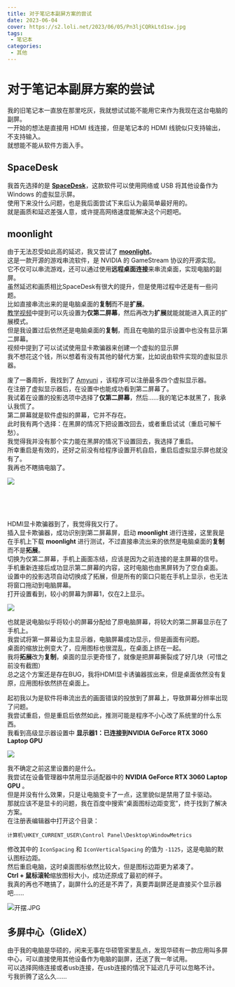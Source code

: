 ```yaml
---
title: 对于笔记本副屏方案的尝试
date: 2023-06-04
cover: https://s2.loli.net/2023/06/05/Pn3ljCQRkLtd1sw.jpg
tags:
 - 笔记本
categories:
 - 其他
---
```


# 对于笔记本副屏方案的尝试

我的旧笔记本一直放在那里吃灰，我就想试试能不能用它来作为我现在这台电脑的副屏。<br>
一开始的想法是直接用 HDMI 线连接，但是笔记本的 HDMI 线貌似只支持输出，不支持输入。<br>
就想能不能从软件方面入手。<br>

## SpaceDesk

我首先选择的是 **[SpaceDesk](https://www.spacedesk.net/)**，这款软件可以使用网络或 USB 将其他设备作为 Windows 的虚拟显示屏。<br>
使用下来没什么问题，也是我后面尝试下来后认为最简单最好用的。<br>
就是画质和延迟差强人意，或许提高网络速度能解决这个问题吧。

## moonlight

由于无法忍受如此高的延迟，我又尝试了 **[moonlight](https://moonlight-stream.org/)**。<br>
这是一款开源的游戏串流软件，是 NVIDIA 的 GameStream 协议的开源实现。<br>
它不仅可以串流游戏，还可以通过使用**远程桌面连接**来串流桌面，实现电脑的副屏。<br>
虽然延迟和画质相比SpaceDesk有很大的提升，但是使用过程中还是有一些问题。<br>
比如直接串流出来的是电脑桌面的**复制**而不是**扩展**。<br>
[教学视频](https://www.bilibili.com/video/BV1nS4y1h7fa/)中提到可以先设置为**仅第二屏幕**，然后再改为**扩展**就能就能进入真正的扩展模式。<br>
但是我设置过后依然还是电脑桌面的**复制**，而且在电脑的显示设置中也没有显示第二屏幕。<br>
视频中提到了可以试试使用显卡欺骗器来创建一个虚拟的显示屏<br>
我不想花这个钱，所以想着有没有其他的替代方案，比如说由软件实现的虚拟显示器。

废了一番周折，我找到了 [Amyuni](https://www.amyuni.com/forum/viewtopic.php?t=3030) ，该程序可以注册最多四个虚拟显示器。<br>
在注册了虚拟显示器后，在设置中也能成功看到第二屏幕了。<br>
我试着在设置的投影选项中选择了**仅第二屏幕**，然后……我的笔记本就黑了，我承认我慌了。<br>
第二屏幕就是软件虚拟的屏幕，它并不存在。<br>
此时我有两个选择：在黑屏的情况下把设置改回去，或者重启试试（重启可解千愁）。<br>
我觉得我并没有那个实力能在黑屏的情况下设置回去，我选择了重启。<br>
所幸重启是有效的，还好之前没有给程序设置开机自启，重启后虚拟显示屏也就没有了。<br>
我再也不瞎搞电脑了。<br>

![](https://s2.loli.net/2023/06/05/tM9AinZU6Xm54se.png)

<br><br><br>


HDMI显卡欺骗器到了，我觉得我又行了。<br>
插入显卡欺骗器，成功识别到第二屏幕屏，启动 **moonlight** 进行连接，这里我是在手机上下载 **moonlight** 进行测试，不过直接串流出来的依然是电脑桌面的**复制**而不是**拓展**。<br>
切换为仅第二屏幕，手机上画面冻结，应该是因为之前连接的是主屏幕的信号。<br>
手机重新连接后成功显示第二屏幕的内容，这时电脑也由黑屏转为了空白桌面。<br>
设置中的投影选项自动切换成了拓展，但是所有的窗口只能在手机上显示，也无法将窗口拖动到电脑屏幕。<br>
打开设置看到，较小的屏幕为屏幕1，仅在2上显示。

![](https://s2.loli.net/2023/06/05/fa8Vvez1rxEAu6L.png)

也就是说电脑似乎将较小的屏幕分配给了原电脑屏幕，将较大的第二屏幕显示在了手机上。<br>
我尝试将第一屏幕设为主显示器，电脑屏幕成功显示，但是画面有问题。<br>
桌面的缩放比例变大了，应用图标也很混乱，在桌面上挤在一起。<br>
我将**拓展**改为**复制**，桌面的显示更奇怪了，就像是把屏幕撕裂成了好几块（可惜之前没有截图）<br>
总之这个方案还是存在BUG，我将HDMI显卡诱骗器拔出来，但是桌面依然没有复原，应用图标依然挤在桌面上。

起初我以为是软件将串流出去的画面错误的投放到了屏幕上，导致屏幕分辨率出现了问题。<br>
我尝试重启，但是重启后依然如此，推测可能是程序不小心改了系统里的什么东西。<br>
我看到高级显示器设置中 **显示器1：已连接到NVIDIA GeForce RTX 3060 Laptop GPU**

![](https://s2.loli.net/2023/06/06/moR13apIyFMzvlX.png)

我不确定之前这里设置的是什么。<br>
我尝试在设备管理器中禁用显示适配器中的 **NVIDIA GeForce RTX 3060 Laptop GPU** 。<br>
但是并没有什么效果，只是让电脑变卡了一点，这里貌似是禁用了显卡驱动。<br>
那就应该不是显卡的问题，我在百度中搜索“桌面图标边距变宽”，终于找到了解决方案。<br>
在注册表编辑器中打开这个目录：

```
计算机\HKEY_CURRENT_USER\Control Panel\Desktop\WindowMetrics
```

修改其中的 `IconSpacing` 和 `IconVerticalSpacing` 的值为 `-1125`，这是电脑的默认图标边距。<br>
然后重启电脑，这时桌面图标依然比较大，但是图标边距更为紧凑了。<br>
**Ctrl + 鼠标滚轮**缩放图标大小，成功还原成了最初的样子。<br>
我真的再也不瞎搞了，副屏什么的还是不弄了，真要弄副屏还是直接买个显示器吧……

![开摆.JPG](https://s2.loli.net/2022/08/17/qAEjbfPySG72VM3.jpg)



## 多屏中心（GlideX）

由于我的电脑是华硕的，闲来无事在华硕管家里乱点，发现华硕有一款应用叫多屏中心，可以直接使用其他设备作为电脑的副屏，还送了我一年试用。<br>
可以选择网络连接或者usb连接，在usb连接的情况下延迟几乎可以忽略不计。<br>
亏我折腾了这么久……

